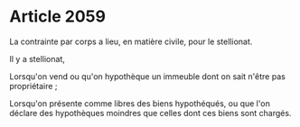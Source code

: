 # Article 2059

<p>La contrainte par corps a lieu, en matière civile, pour le stellionat.</p><p>Il y a stellionat,<br/>

Lorsqu'on vend ou qu'on hypothèque un immeuble dont on sait n'être pas propriétaire ;<br/>

Lorsqu'on présente comme libres des biens hypothéqués, ou que l'on déclare des hypothèques moindres que celles dont ces biens sont chargés.</p>